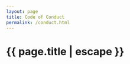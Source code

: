 ```yaml
---
layout: page
title: Code of Conduct
permalink: /conduct.html
---
```


<h1 class="page-title black-text">{{ page.title | escape }}</h1>

<div class="section">
</div>
